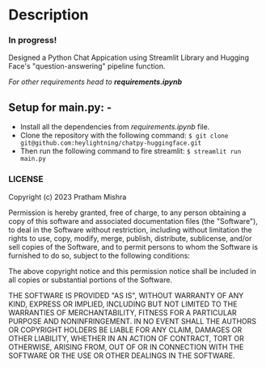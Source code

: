 # Description

### In progress!

Designed a Python Chat Appication using Streamlit Library and Hugging Face's "question-answering" pipeline function.

*For other requirements head to **requirements.ipynb***

## Setup for **main.py**: -

* Install all the dependencies from *requirements.ipynb* file.
* Clone the repository with the following command:
`
$ git clone git@github.com:heylightning/chatpy-huggingface.git
`
* Then run the following command to fire streamlit:
`
$ streamlit run main.py
`

### LICENSE

Copyright (c) 2023 Pratham Mishra

Permission is hereby granted, free of charge, to any person obtaining a copy
of this software and associated documentation files (the "Software"), to deal
in the Software without restriction, including without limitation the rights
to use, copy, modify, merge, publish, distribute, sublicense, and/or sell
copies of the Software, and to permit persons to whom the Software is
furnished to do so, subject to the following conditions:

The above copyright notice and this permission notice shall be included in all
copies or substantial portions of the Software.

THE SOFTWARE IS PROVIDED "AS IS", WITHOUT WARRANTY OF ANY KIND, EXPRESS OR
IMPLIED, INCLUDING BUT NOT LIMITED TO THE WARRANTIES OF MERCHANTABILITY,
FITNESS FOR A PARTICULAR PURPOSE AND NONINFRINGEMENT. IN NO EVENT SHALL THE
AUTHORS OR COPYRIGHT HOLDERS BE LIABLE FOR ANY CLAIM, DAMAGES OR OTHER
LIABILITY, WHETHER IN AN ACTION OF CONTRACT, TORT OR OTHERWISE, ARISING FROM,
OUT OF OR IN CONNECTION WITH THE SOFTWARE OR THE USE OR OTHER DEALINGS IN THE
SOFTWARE.
